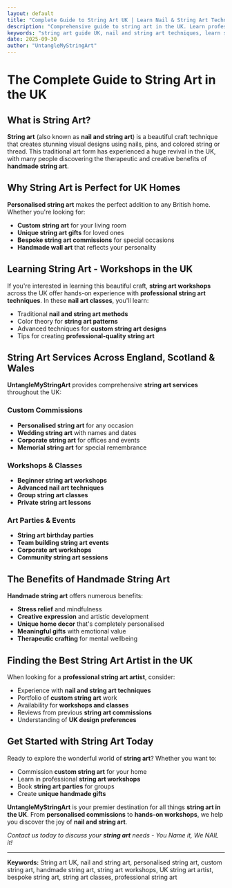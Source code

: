 ```yaml
---
layout: default
title: "Complete Guide to String Art UK | Learn Nail & String Art Techniques"
description: "Comprehensive guide to string art in the UK. Learn professional nail and string art techniques, find workshops, custom commissions, and discover handmade string art gifts."
keywords: "string art guide UK, nail and string art techniques, learn string art, string art tutorial, handmade string art, DIY string art, professional string art tips"
date: 2025-09-30
author: "UntangleMyStringArt"
---
```


# The Complete Guide to String Art in the UK

## What is String Art?

**String art** (also known as **nail and string art**) is a beautiful craft technique that creates stunning visual designs using nails, pins, and colored string or thread. This traditional art form has experienced a huge revival in the UK, with many people discovering the therapeutic and creative benefits of **handmade string art**.

## Why String Art is Perfect for UK Homes

**Personalised string art** makes the perfect addition to any British home. Whether you're looking for:

- **Custom string art** for your living room
- **Unique string art gifts** for loved ones  
- **Bespoke string art commissions** for special occasions
- **Handmade wall art** that reflects your personality

## Learning String Art - Workshops in the UK

If you're interested in learning this beautiful craft, **string art workshops** across the UK offer hands-on experience with **professional string art techniques**. In these **nail art classes**, you'll learn:

- Traditional **nail and string art methods**
- Color theory for **string art patterns**
- Advanced techniques for **custom string art designs**
- Tips for creating **professional-quality string art**

## String Art Services Across England, Scotland & Wales

**UntangleMyStringArt** provides comprehensive **string art services** throughout the UK:

### Custom Commissions
- **Personalised string art** for any occasion
- **Wedding string art** with names and dates
- **Corporate string art** for offices and events
- **Memorial string art** for special remembrance

### Workshops & Classes
- **Beginner string art workshops**
- **Advanced nail art techniques**
- **Group string art classes**
- **Private string art lessons**

### Art Parties & Events
- **String art birthday parties**
- **Team building string art events**
- **Corporate art workshops**
- **Community string art sessions**

## The Benefits of Handmade String Art

**Handmade string art** offers numerous benefits:
- **Stress relief** and mindfulness
- **Creative expression** and artistic development
- **Unique home decor** that's completely personalised
- **Meaningful gifts** with emotional value
- **Therapeutic crafting** for mental wellbeing

## Finding the Best String Art Artist in the UK

When looking for a **professional string art artist**, consider:
- Experience with **nail and string art techniques**
- Portfolio of **custom string art** work
- Availability for **workshops and classes**
- Reviews from previous **string art commissions**
- Understanding of **UK design preferences**

## Get Started with String Art Today

Ready to explore the wonderful world of **string art**? Whether you want to:
- Commission **custom string art** for your home
- Learn in professional **string art workshops**
- Book **string art parties** for groups
- Create **unique handmade gifts**

**UntangleMyStringArt** is your premier destination for all things **string art in the UK**. From **personalised commissions** to **hands-on workshops**, we help you discover the joy of **nail and string art**.

*Contact us today to discuss your **string art** needs - You Name it, We NAIL it!*

---

**Keywords:** String art UK, nail and string art, personalised string art, custom string art, handmade string art, string art workshops, UK string art artist, bespoke string art, string art classes, professional string art